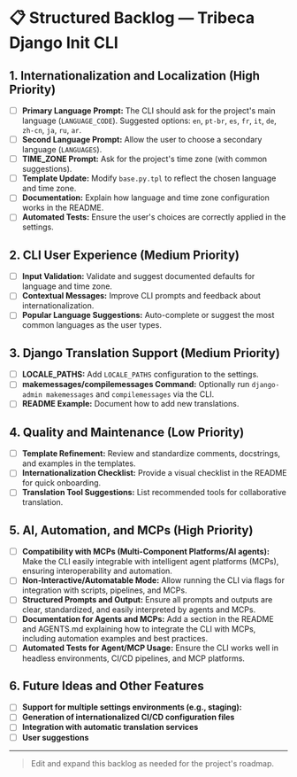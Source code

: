 # 📋 Structured Backlog — Tribeca Django Init CLI

## 1. Internationalization and Localization (High Priority)
- [ ] **Primary Language Prompt:**
  The CLI should ask for the project's main language (`LANGUAGE_CODE`). Suggested options: `en`, `pt-br`, `es`, `fr`, `it`, `de`, `zh-cn`, `ja`, `ru`, `ar`.
- [ ] **Second Language Prompt:**
  Allow the user to choose a secondary language (`LANGUAGES`).
- [ ] **TIME_ZONE Prompt:**
  Ask for the project's time zone (with common suggestions).
- [ ] **Template Update:**
  Modify `base.py.tpl` to reflect the chosen language and time zone.
- [ ] **Documentation:**
  Explain how language and time zone configuration works in the README.
- [ ] **Automated Tests:**
  Ensure the user's choices are correctly applied in the settings.

## 2. CLI User Experience (Medium Priority)
- [ ] **Input Validation:**
  Validate and suggest documented defaults for language and time zone.
- [ ] **Contextual Messages:**
  Improve CLI prompts and feedback about internationalization.
- [ ] **Popular Language Suggestions:**
  Auto-complete or suggest the most common languages as the user types.

## 3. Django Translation Support (Medium Priority)
- [ ] **LOCALE_PATHS:**
  Add `LOCALE_PATHS` configuration to the settings.
- [ ] **makemessages/compilemessages Command:**
  Optionally run `django-admin makemessages` and `compilemessages` via the CLI.
- [ ] **README Example:**
  Document how to add new translations.

## 4. Quality and Maintenance (Low Priority)
- [ ] **Template Refinement:**
  Review and standardize comments, docstrings, and examples in the templates.
- [ ] **Internationalization Checklist:**
  Provide a visual checklist in the README for quick onboarding.
- [ ] **Translation Tool Suggestions:**
  List recommended tools for collaborative translation.

## 5. AI, Automation, and MCPs (High Priority)
- [ ] **Compatibility with MCPs (Multi-Component Platforms/AI agents):**
  Make the CLI easily integrable with intelligent agent platforms (MCPs), ensuring interoperability and automation.
- [ ] **Non-Interactive/Automatable Mode:**
  Allow running the CLI via flags for integration with scripts, pipelines, and MCPs.
- [ ] **Structured Prompts and Output:**
  Ensure all prompts and outputs are clear, standardized, and easily interpreted by agents and MCPs.
- [ ] **Documentation for Agents and MCPs:**
  Add a section in the README and AGENTS.md explaining how to integrate the CLI with MCPs, including automation examples and best practices.
- [ ] **Automated Tests for Agent/MCP Usage:**
  Ensure the CLI works well in headless environments, CI/CD pipelines, and MCP platforms.

## 6. Future Ideas and Other Features
- [ ] **Support for multiple settings environments (e.g., staging):**
- [ ] **Generation of internationalized CI/CD configuration files**
- [ ] **Integration with automatic translation services**
- [ ] **User suggestions**

---

> Edit and expand this backlog as needed for the project's roadmap.

